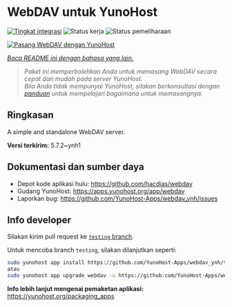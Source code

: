 <!--
N.B.: README ini dibuat secara otomatis oleh <https://github.com/YunoHost/apps/tree/master/tools/readme_generator>
Ini TIDAK boleh diedit dengan tangan.
-->

# WebDAV untuk YunoHost

[![Tingkat integrasi](https://apps.yunohost.org/badge/integration/webdav)](https://ci-apps.yunohost.org/ci/apps/webdav/)
![Status kerja](https://apps.yunohost.org/badge/state/webdav)
![Status pemeliharaan](https://apps.yunohost.org/badge/maintained/webdav)

[![Pasang WebDAV dengan YunoHost](https://install-app.yunohost.org/install-with-yunohost.svg)](https://install-app.yunohost.org/?app=webdav)

*[Baca README ini dengan bahasa yang lain.](./ALL_README.md)*

> *Paket ini memperbolehkan Anda untuk memasang WebDAV secara cepat dan mudah pada server YunoHost.*  
> *Bila Anda tidak mempunyai YunoHost, silakan berkonsultasi dengan [panduan](https://yunohost.org/install) untuk mempelajari bagaimana untuk memasangnya.*

## Ringkasan

A simple and standalone WebDAV server. 

**Versi terkirim:** 5.7.2~ynh1
## Dokumentasi dan sumber daya

- Depot kode aplikasi hulu: <https://github.com/hacdias/webdav>
- Gudang YunoHost: <https://apps.yunohost.org/app/webdav>
- Laporkan bug: <https://github.com/YunoHost-Apps/webdav_ynh/issues>

## Info developer

Silakan kirim pull request ke [`testing` branch](https://github.com/YunoHost-Apps/webdav_ynh/tree/testing).

Untuk mencoba branch `testing`, silakan dilanjutkan seperti:

```bash
sudo yunohost app install https://github.com/YunoHost-Apps/webdav_ynh/tree/testing --debug
atau
sudo yunohost app upgrade webdav -u https://github.com/YunoHost-Apps/webdav_ynh/tree/testing --debug
```

**Info lebih lanjut mengenai pemaketan aplikasi:** <https://yunohost.org/packaging_apps>
